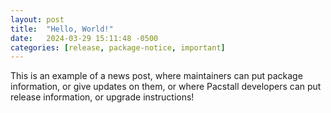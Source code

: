 ```yaml
---
layout: post
title:  "Hello, World!"
date:   2024-03-29 15:11:48 -0500
categories: [release, package-notice, important]
---
```


This is an example of a news post, where maintainers can put package information, or give updates on them, or where Pacstall developers can put release information, or upgrade instructions!
